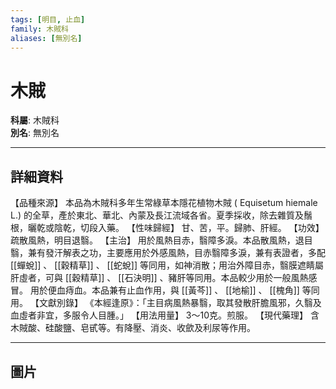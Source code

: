 ```yaml
---
tags: [明目, 止血]
family: 木賊科
aliases: [無別名]
---
```


# 木賊

**科屬**: 木賊科  
**別名**: 無別名  

---

## 詳細資料
【品種來源】
本品為木賊科多年生常綠草本隱花植物木賊 (
Equisetum hiemale
L.) 的全草，產於東北、華北、內蒙及長江流域各省。夏季採收，除去雜質及鬚根，曬乾或陰乾，切段入藥。
【性味歸經】
甘、苦，平。歸肺、肝經。
【功效】
疏散風熱，明目退翳。
【主治】
用於風熱目赤，翳障多淚。本品散風熱，退目翳，兼有發汗解表之功，主要應用於外感風熱，目赤翳障多淚，兼有表證者，多配 [[蟬蛻]] 、 [[穀精草]] 、 [[蛇蛻]] 等同用，如神消散；用治外障目赤，翳膜遮睛屬肝虛者，可與 [[穀精草]] 、 [[石決明]] 、豬肝等同用。本品較少用於一般風熱感冒。
用於便血痔血。本品兼有止血作用，與 [[黃芩]] 、 [[地榆]] 、 [[槐角]] 等同用。
【文獻別錄】
《本經逢原》：「主目病風熱暴翳，取其發散肝膽風邪，久翳及血虛者非宜，多服令人目腫。」
【用法用量】
3～10克。煎服。
【現代藥理】
含木賊酸、硅酸鹽、皂甙等。有降壓、消炎、收歛及利尿等作用。

---

## 圖片
